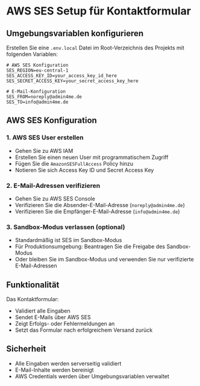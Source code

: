 # AWS SES Setup für Kontaktformular

## Umgebungsvariablen konfigurieren

Erstellen Sie eine `.env.local` Datei im Root-Verzeichnis des Projekts mit folgenden Variablen:

```env
# AWS SES Konfiguration
SES_REGION=eu-central-1
SES_ACCESS_KEY_ID=your_access_key_id_here
SES_SECRET_ACCESS_KEY=your_secret_access_key_here

# E-Mail-Konfiguration
SES_FROM=noreply@admin4me.de
SES_TO=info@admin4me.de
```

## AWS SES Konfiguration

### 1. AWS SES User erstellen
- Gehen Sie zu AWS IAM
- Erstellen Sie einen neuen User mit programmatischem Zugriff
- Fügen Sie die `AmazonSESFullAccess` Policy hinzu
- Notieren Sie sich Access Key ID und Secret Access Key

### 2. E-Mail-Adressen verifizieren
- Gehen Sie zu AWS SES Console
- Verifizieren Sie die Absender-E-Mail-Adresse (`noreply@admin4me.de`)
- Verifizieren Sie die Empfänger-E-Mail-Adresse (`info@admin4me.de`)

### 3. Sandbox-Modus verlassen (optional)
- Standardmäßig ist SES im Sandbox-Modus
- Für Produktionsumgebung: Beantragen Sie die Freigabe des Sandbox-Modus
- Oder bleiben Sie im Sandbox-Modus und verwenden Sie nur verifizierte E-Mail-Adressen

## Funktionalität

Das Kontaktformular:
- Validiert alle Eingaben
- Sendet E-Mails über AWS SES
- Zeigt Erfolgs- oder Fehlermeldungen an
- Setzt das Formular nach erfolgreichem Versand zurück

## Sicherheit

- Alle Eingaben werden serverseitig validiert
- E-Mail-Inhalte werden bereinigt
- AWS Credentials werden über Umgebungsvariablen verwaltet 